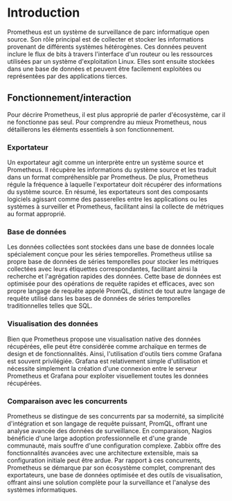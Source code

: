 # Introduction

Prometheus est un système de surveillance de parc informatique open source. Son rôle principal est de collecter et stocker les informations provenant de différents systèmes hétérogènes. Ces données peuvent inclure le flux de bits à travers l'interface d'un routeur ou les ressources utilisées par un système d'exploitation Linux. Elles sont ensuite stockées dans une base de données et peuvent être facilement exploitées ou représentées par des applications tierces.

## Fonctionnement/interaction

Pour décrire Prometheus, il est plus approprié de parler d'écosystème, car il ne fonctionne pas seul. Pour comprendre au mieux Prometheus, nous détaillerons les éléments essentiels à son fonctionnement.

### Exportateur

Un exportateur agit comme un interprète entre un système source et Prometheus. Il récupère les informations du système source et les traduit dans un format compréhensible par Prometheus. De plus, Prometheus régule la fréquence à laquelle l'exportateur doit récupérer des informations du système source. En résumé, les exportateurs sont des composants logiciels agissant comme des passerelles entre les applications ou les systèmes à surveiller et Prometheus, facilitant ainsi la collecte de métriques au format approprié.

### Base de données

Les données collectées sont stockées dans une base de données locale spécialement conçue pour les séries temporelles. Prometheus utilise sa propre base de données de séries temporelles pour stocker les métriques collectées avec leurs étiquettes correspondantes, facilitant ainsi la recherche et l'agrégation rapides des données. Cette base de données est optimisée pour des opérations de requête rapides et efficaces, avec son propre langage de requête appelé PromQL, distinct de tout autre langage de requête utilisé dans les bases de données de séries temporelles traditionnelles telles que SQL.

### Visualisation des données

Bien que Prometheus propose une visualisation native des données récupérées, elle peut être considérée comme archaïque en termes de design et de fonctionnalités. Ainsi, l'utilisation d'outils tiers comme Grafana est souvent privilégiée. Grafana est relativement simple d'utilisation et nécessite simplement la création d'une connexion entre le serveur Prometheus et Grafana pour exploiter visuellement toutes les données récupérées.

### Comparaison avec les concurrents

Prometheus se distingue de ses concurrents par sa modernité, sa simplicité d'intégration et son langage de requête puissant, PromQL, offrant une analyse avancée des données de surveillance. En comparaison, Nagios bénéficie d'une large adoption professionnelle et d'une grande communauté, mais souffre d'une configuration complexe. Zabbix offre des fonctionnalités avancées avec une architecture extensible, mais sa configuration initiale peut être ardue. Par rapport à ces concurrents, Prometheus se démarque par son écosystème complet, comprenant des exportateurs, une base de données optimisée et des outils de visualisation, offrant ainsi une solution complète pour la surveillance et l'analyse des systèmes informatiques.

